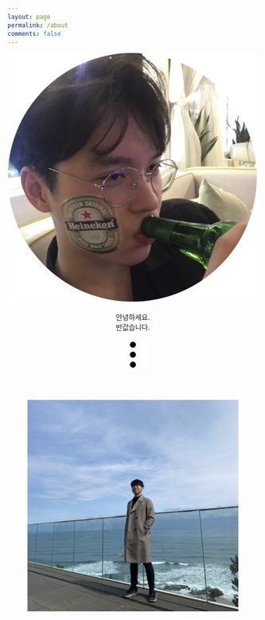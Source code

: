 ```yaml
---
layout: page
permalink: /about
comments: false
---
```

<html>
  <head>
    <meta charset="utf-8">
    <title>About me</title>
    <link rel="stylesheet" href="/assets/css/style.css">
  </head>
  <body>
    <header>
      <div id="profile_pic">
        <img src="assets/images/me_round.jpg" />
      </div>
      <div id="profile_name">
        <p>
          안녕하세요.<br>
          반값습니다.
        </p>
      </div>
      <div id="dotdotdot">
        <img src="assets/images/dotdotdot.png" />
      </div>
    </header>
    <figure>
        <img src="assets/images/me_in_seamarq_1_cut.jpg" />
    </figure>

  </body>
</html>

<!--
---
layout: page
title: Memoirs, a free minimalist Jekyll blogging theme with modern design
permalink: /about
comments: false
image: assets/images/screenshot.jpg

imageshadow: true
---

This website is a demonstration to see **Memoirs Jekyll theme** in action. The theme is compatible with Github pages, in fact even this demo itself is created with Github Pages and hosted with Github.

<a target="_blank" href="https://bootstrapstarter.com/bootstrap-templates/jekyll-theme-memoirs/" class="btn btn-dark"> Get Memoirs for Jekyll &rarr;</a>

-->
